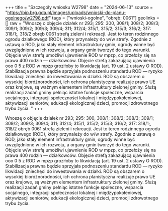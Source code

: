+++
title = "Szczegóły wniosku W2798"
date = "2024-06-13"
source = "https://bip.brg.gda.pl/images/uploads/wnioski-do-planu-ogolnego/w2798.pdf"
tags = ["wnioski-ogolne", "obręb: 0061"]
geolinks = []
raw = "Wnoszę o objęcie działek nr 293; 295: 300, 308/1; 308/2; 308/3; 309/1; 309/2; 309/3; 309/4; 311; 312/4; 315/1, 315/2; 315/3; 316/2; 317: 318/1;, 318/2 obręb 0061 strefą zieleni i rekreacji. Jest to teren rodzinnego ogrodu działkowego (ROD), który przynależy do w/w strefy. Zgodnie z ustawą o ROD, jako stały element infrastruktury gmin, ogrody winne być uwzględnione w ich rozwoju, a organy gmin tworzyć do tego warunki. Objęcie w/w strefą umożliwi ujawnienie ROD w mpzp, co przełoży się na prawa 400 rodzin — działkowców. Objęcie strefą zakazującą ujawnienia ooo 0 5 z ROD w mpzp groziłoby to likwidacją (art. 19 ust. 2 ustawy O ROD). Stabilizacja prawna będzie sprzyjała podnoszeniu standardu ROD — ryzyko likwidacji zniechęci do inwestowania w działki. ROD są obszarem o wysokiej bioróżnorodności, ich ochrona planistyczna realizuje prawo UE oraz krajowe, są ważnym elementem infrastruktury zielonej gminy. Służą realizacji zadań gminy pełniąc istotne funkcje społeczne, wsparcia socjalnego, integracji społeczności lokalnej i międzypokołeniowej, aktywizacji seniorów, edukacji ekologicznej dzieci, promocji zdrowotnego trybu życia. "
+++

Wnoszę o objęcie działek nr 293; 295: 300, 308/1; 308/2; 308/3; 309/1; 309/2; 309/3; 309/4; 311; 312/4;
315/1, 315/2; 315/3; 316/2; 317: 318/1;, 318/2 obręb 0061 strefą zieleni i rekreacji. Jest to teren rodzinnego ogrodu
działkowego (ROD), który przynależy do w/w strefy. Zgodnie z ustawą o ROD, jako stały element infrastruktury gmin,
ogrody winne być uwzględnione w ich rozwoju, a organy gmin tworzyć do tego warunki. Objęcie w/w strefą umożliwi
ujawnienie ROD w mpzp, co przełoży się na prawa 400 rodzin — działkowców. Objęcie strefą zakazującą ujawnienia
ooo 0
5 z
ROD w mpzp groziłoby to likwidacją (art. 19 ust. 2 ustawy O ROD). Stabilizacja prawna będzie sprzyjała podnoszeniu
standardu ROD — ryzyko likwidacji zniechęci do inwestowania w działki. ROD są obszarem o wysokiej bioróżnorodności,
ich ochrona planistyczna realizuje prawo UE oraz krajowe, są ważnym elementem infrastruktury zielonej gminy. Służą
realizacji zadań gminy pełniąc istotne funkcje społeczne, wsparcia socjalnego, integracji społeczności lokalnej i
międzypokołeniowej, aktywizacji seniorów, edukacji ekologicznej dzieci, promocji zdrowotnego trybu życia.



